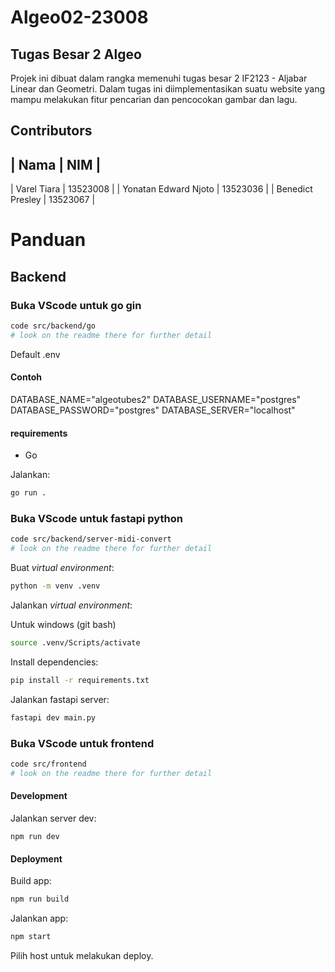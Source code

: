 # Algeo02-23008

## Tugas Besar 2 Algeo

Projek ini dibuat dalam rangka memenuhi tugas besar 2 IF2123 - Aljabar Linear dan Geometri. Dalam tugas ini diimplementasikan suatu website yang mampu melakukan fitur pencarian dan pencocokan gambar dan lagu.

## Contributors

| Nama                 | NIM      |
-----------------------------------
| Varel Tiara          | 13523008 |
| Yonatan Edward Njoto | 13523036 |
| Benedict Presley     | 13523067 |

# Panduan

## Backend

### Buka VScode untuk go gin

```sh
code src/backend/go
# look on the readme there for further detail
```

Default .env

#### Contoh

DATABASE_NAME="algeotubes2"
DATABASE_USERNAME="postgres"
DATABASE_PASSWORD="postgres"
DATABASE_SERVER="localhost"

#### requirements

- Go

Jalankan:

```sh
go run .
```

### Buka VScode untuk fastapi python

```sh
code src/backend/server-midi-convert
# look on the readme there for further detail
```

Buat *virtual environment*:

```bash
python -m venv .venv
```

Jalankan *virtual environment*:

Untuk windows (git bash)
```bash
source .venv/Scripts/activate
```

Install dependencies:
```bash
pip install -r requirements.txt
```

Jalankan fastapi server:
```bash
fastapi dev main.py
```

### Buka VScode untuk frontend

```sh
code src/frontend
# look on the readme there for further detail
```

#### Development

Jalankan server dev:

```shellscript
npm run dev
```

#### Deployment

Build app:

```sh
npm run build
```

Jalankan app:

```sh
npm start
```

Pilih host untuk melakukan deploy.

